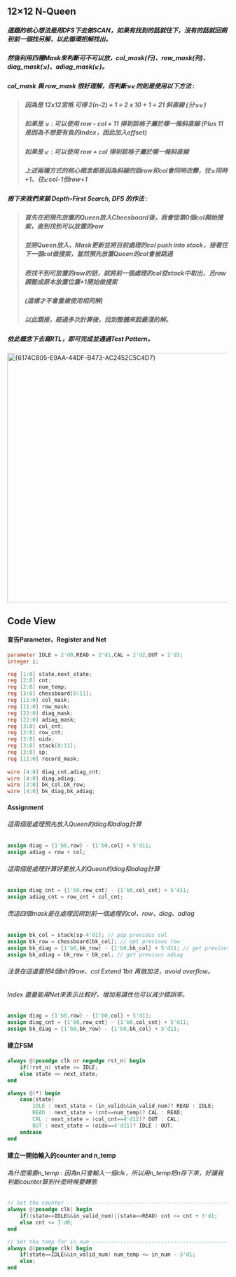 ## 12×12 N‑Queen
##### 這題的核心想法是用DFS下去做SCAN，如果有找到的話就往下，沒有的話就回朔到前一個找另解，以此循環把解找出。
##### 然後利用四種Mask來判斷可不可以放，col_mask(行)、row_mask(列)、diag_mask(↘︎)、adiag_mask(↙︎)。  
##### col_mask 與 row_mask 很好理解，而判斷↘︎↙︎的則是使用以下方法 :  
> ##### 因為是 12x12宮格 可得 2(n-2) + 1 = 2 x 10 + 1 = 21 斜直線 (分↘︎↙︎)  
> ##### 如果是 ↘︎ : 可以使用 row - col + 11 得到該格子屬於哪一條斜直線 (Plus 11是因為不想要有負的index，因此加入offset)   
> ##### 如果是 ↙︎ : 可以使用 row + col 得到該格子屬於哪一條斜直線  
> ##### 上述兩種方式的核心概念都是因為斜線的話row和col會同時改變，往↘︎同時+1、往↙︎col-1但row+1   
##### 接下來我們來談 *Depth-First Search, DFS* 的作法 :  
> ##### 首先在把預先放置的Queen放入Cheesboard後，我會從第0個col開始搜索，直到找到可以放置的row
> ##### 並將Queen放入、Mask更新並將目前處理的col push into stack，接著往下一個col做搜索，當然預先放置Queen的col會被跳過  
> ##### 若找不到可放置的row的話，就將前一個處理的col從stack中取出，且row調整成原本放置位置+1開始做搜索
> ##### (這樣才不會重複使用相同解)
> ##### 以此類推，經過多次計算後，找到整體來說最淺的解。  
##### 依此概念下去寫RTL，即可完成並通過Test Pattern。   
<img width="569" alt="{6174C805-E9AA-44DF-B473-AC2452C5C4D7}" src="https://github.com/user-attachments/assets/b580ffde-c13e-4335-8d47-6ce94007269c" />

## Code View   
#### 宣告Parameter、Register and Net    
``` Verilog
parameter IDLE = 2'd0,READ = 2'd1,CAL = 2'd2,OUT = 2'd3;
integer i;

reg [1:0] state,next_state;
reg [2:0] cnt;
reg [2:0] num_temp;
reg [3:0] chessboard[0:11];
reg [11:0] col_mask;
reg [11:0] row_mask;
reg [22:0] diag_mask;
reg [22:0] adiag_mask;
reg [3:0] col_cnt;
reg [3:0] row_cnt;
reg [3:0] oidx;
reg [3:0] stack[0:11];
reg [3:0] sp;
reg [11:0] record_mask; 
    
wire [4:0] diag_cnt,adiag_cnt;
wire [4:0] diag,adiag;
wire [3:0] bk_col,bk_row;
wire [4:0] bk_diag,bk_adiag;
```    
#### Assignment 
###### 這兩個是處理預先放入Queen的diag和adiag計算  
``` Verilog
assign diag = {1'b0,row} - {1'b0,col} + 5'd11;
assign adiag = row + col;
```
###### 這兩個是處理計算好要放入的Queen的diag和adiag計算      
``` Verilog
assign diag_cnt = {1'b0,row_cnt} - {1'b0,col_cnt} + 5'd11;
assign adiag_cnt = row_cnt + col_cnt;
```
###### 而這四個mask是在處理回朔到前一個處理的col、row、diag、adiag  
``` Verilog
assign bk_col = stack[sp-4'd1]; // pop previous col 
assign bk_row = chessboard[bk_col]; // get previous row 
assign bk_diag = {1'b0,bk_row} - {1'b0,bk_col} + 5'd11; // get previous diag
assign bk_adiag = bk_row + bk_col; // get previous adiag  
```  

###### 注意在這邊要把4個bit的row、col Extend 1bit 再做加法，avoid overflow。
###### Index 盡量能用Net來表示比較好，增加易讀性也可以減少錯誤率。

``` Verilog 
assign diag = {1'b0,row} - {1'b0,col} + 5'd11;
assign diag_cnt = {1'b0,row_cnt} - {1'b0,col_cnt} + 5'd11;
assign bk_diag = {1'b0,bk_row} - {1'b0,bk_col} + 5'd11;
```
#### 建立FSM  
``` Verilog
always @(posedge clk or negedge rst_n) begin
    if(!rst_n) state <= IDLE;
    else state <= next_state;
end

always @(*) begin
    case(state)
        IDLE : next_state = (in_valid&&in_valid_num)? READ : IDLE;
        READ : next_state = (cnt==num_temp)? CAL : READ;
        CAL : next_state = (col_cnt==4'd12)? OUT : CAL;
        OUT : next_state = (oidx==4'd11)? IDLE : OUT;
    endcase
end

```
#### 建立一開始輸入的counter and n_temp
###### 為什麼需要n_temp : 因為n只會輸入一個clk，所以用n_temp把n存下來，好讓我判斷counter算到什麼時候要轉態 
``` Verilog
// Set the counter ----------------------------------------------------------------
always @(posedge clk) begin
    if((state==IDLE&&in_valid_num)||state==READ) cnt <= cnt + 3'd1;
    else cnt <= 3'd0;
end

// Set the temp for in_num --------------------------------------------------------
always @(posedge clk) begin
    if(state==IDLE&&in_valid_num) num_temp <= in_num - 3'd1;
    else;
end
```   



